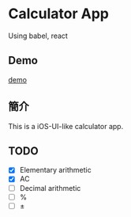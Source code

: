 # Calculator App
Using babel, react

## Demo
[demo](https://e920528.github.io/Calculate-App/)

## 簡介
This is a iOS-UI-like calculator app.

## TODO

- [X] Elementary arithmetic
- [X] AC
- [ ] Decimal arithmetic
- [ ] %
- [ ] ±

